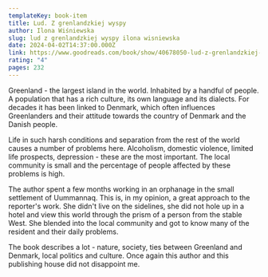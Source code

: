 ```yaml
---
templateKey: book-item
title: Lud. Z grenlandzkiej wyspy
author: Ilona Wiśniewska
slug: lud z grenlandzkiej wyspy ilona wisniewska
date: 2024-04-02T14:37:00.000Z
link: https://www.goodreads.com/book/show/40678050-lud-z-grenlandzkiej-wyspy?ac=1&from_search=true&qid=BBfnqwRp8l&rank=2
rating: "4"
pages: 232
---
```

Greenland - the largest island in the world. Inhabited by a handful of people. A population that has a rich culture, its own language and its dialects. For decades it has been linked to Denmark, which often influences Greenlanders and their attitude towards the country of Denmark and the Danish people.

Life in such harsh conditions and separation from the rest of the world causes a number of problems here. Alcoholism, domestic violence, limited life prospects, depression - these are the most important. The local community is small and the percentage of people affected by these problems is high.

The author spent a few months working in an orphanage in the small settlement of Uummannaq. This is, in my opinion, a great approach to the reporter's work. She didn't live on the sidelines, she did not hole up in a hotel and view this world through the prism of a person from the stable West. She blended into the local community and got to know many of the resident and their daily problems.

The book describes a lot - nature, society, ties between Greenland and Denmark, local politics and culture. Once again this author and this publishing house did not disappoint me.
